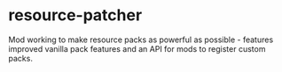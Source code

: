 # resource-patcher
Mod working to make resource packs as powerful as possible - features improved vanilla pack features and an API for mods to register custom packs.
